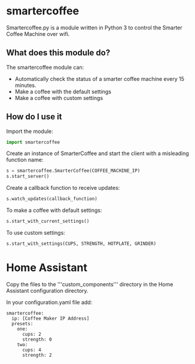 # smartercoffee

Smartercoffee.py is a module written in Python 3 to control the Smarter Coffee Machine over wifi.

## What does this module do?

The smartercoffee module can:

* Automatically check the status of a smarter coffee machine every 15 minutes.
* Make a coffee with the default settings
* Make a coffee with custom settings

## How do I use it


Import the module:

```python
import smartercoffee
```

Create an instance of SmarterCoffee and start the client with a misleading function name:

```python
s = smartercoffee.SmarterCoffee(COFFEE_MACHINE_IP)
s.start_server()
```

Create a callback function to receive updates:

```python
s.watch_updates(callback_function)
```

To make a coffee with default settings:
```python
s.start_with_current_settings()
```
To use custom settings:
```python
s.start_with_settings(CUPS, STRENGTH, HOTPLATE, GRINDER)
```

# Home Assistant

Copy the files to the '''custom_components''' directory in the Home Assistant configuration directory.

In your configuration.yaml file add:

    smartercoffee:
      ip: [Coffee Maker IP Address]
      presets:
        one:
          cups: 2
          strength: 0
        two:
          cups: 4
          strength: 2
